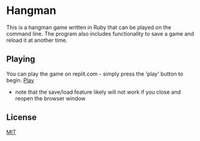# Hangman
This is a hangman game written in Ruby that can be played on the command line. The program also includes functionality to save a game and reload it at another time.

## Playing
You can play the game on replit.com - simply press the 'play' button to begin. [Play](https://replit.com/@amkruzel/hangman)
* note that the save/load feature likely will not work if you close and reopen the browser window

## License
[MIT](https://choosealicense.com/licenses/mit/)